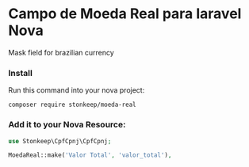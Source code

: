 # Campo de Moeda Real para laravel Nova

Mask field for brazilian currency

### Install

Run this command into your nova project:

`composer require stonkeep/moeda-real`

### Add it to your Nova Resource:

```php
use Stonkeep\CpfCpnj\CpfCpnj;

MoedaReal::make('Valor Total', 'valor_total'),
```
